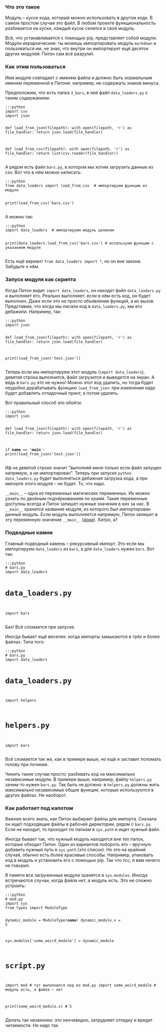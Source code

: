 <h3>Что это такое</h3>
<p>Модуль – кусок кода, который можно использовать в другом коде. В самом простом случае это файл.
В любом проекте функциональность разбивается на куски, каждый кусок селится в свой модуль.</p>
<p>Всё, что устанавливается с помощью pip, представляет собой модули. Модули иерархические:
ты можешь импортировать модуль <code>markdown</code> и пользоваться им, не зная, что внутри он импортирует
ещё десяток других модулей: Питон сам всё разрулит.</p>
<h3>Как этим пользоваться</h3>
<p>Имя модуля совпадает с именем файла и должно быть нормальным именем переменной в Питоне: например, не содержать
знаков минуса.</p>
<p>Предположим, что есть папка <code>3_bars</code>, в ней файл <code>data_loaders.py</code> с таким содержанием:</p>
<pre><code>:::python
import csv
import json


def load_from_json(filepath):
    with open(filepath, 'r') as file_handler:
        return json.load(file_handler)


def load_from_csv(filepath):
    with open(filepath, 'r') as file_handler:
        return list(csv.reader(file_handler))
</code></pre>
<p>А рядом есть файл <code>bars.py</code>, в котором мы хотим загрузить данные из csv. Вот что в нём можно написать:</p>
<pre><code>:::python
from data_loaders import load_from_csv  # импортируем функцию из модуля


print(load_from_csv('bars.csv')
</code></pre>
<p>А можно так:</p>
<pre><code>:::python
import data_loaders  # импортируем модуль целиком


print(data_loaders.load_from_csv('bars.csv')  # используем функцию с указанием модуля
</code></pre>
<p>Есть ещё вариант <code>from data_loaders import *</code>, но он вне закона. Забудьте о нём.</p>
<h3>Запуск модуля как скрипта</h3>
<p>Когда Питон видит <code>import data_loaders</code>, он находит файл <code>data_loaders.py</code> и выполняет его. Реально выполняет:
если в нём есть код, он будет выполнен. Даже если это не просто объявления функций, а их вызов. Представим,
что когда мы писали код в <code>data_loaders.py</code>, мы его дебажили. Например, так:</p>
<pre><code>:::python
import json


def load_from_json(filepath):
    with open(filepath, 'r') as file_handler:
        return json.load(file_handler)


print(load_from_json('test.json'))
</code></pre>
<p>Теперь если мы импортируем этот модуль (<code>import data_loaders</code>), девятая строка выполнится, файл загрузится и выведется
на экран. А ведь в <code>bars.py</code> это не нужно! Можно этот код удалить, но тогда будет неудобно дорабатывать функцию
<code>load_from_json</code>: при изменении надо будет добавлять отладочный принт, а потом удалять.</p>
<p>Вот правильный способ это обойти:</p>
<pre><code>:::python
import json


def load_from_json(filepath):
    with open(filepath, 'r') as file_handler:
        return json.load(file_handler)


if __name__ == '__main__':
    print(load_from_json('test.json'))
</code></pre>
<p>Иф на девятой строке значит "выполняй меня только если файл запущен напрямую, а не импортирован".
Теперь при запуске <code>python data_loaders.py</code> будет выполняться дебажная загрузка кода, а
при импорте этого модуля – не будет. То, что надо.</p>
<p><code>__main__</code> – одна из переменных магических переменных. Их можно узнать по двойным подчёркиваниям по краям.
Такие переменные доступны всегда и Питон запишет нужные значения в них за нас. В <code>__main__</code> хранится название модуля,
из которого был импортирован данный модуль. Если модуль выполняется напрямую, Питон запишет в эту переменную
значение <code>__main__</code> (<a href="https://docs.python.org/3/library/__main__.html">доки</a>). Хитро, а?</p>
<h3>Подводные камни</h3>
<p>Главный подводный камень – рекурсивный импорт. Это если мы импортируем <code>data_loaders</code> из <code>bars</code>, а для <code>data_loaders</code>
нужен <code>bars</code>. Вот так:</p>
<pre><code>:::python
# bars.py
import data_loaders

# data_loaders.py
import bars
</code></pre>
<p>Бах! Всё сломается при запуске.</p>
<p>Иногда бывает ещё веселее: когда импорты замыкаются в трёх и более файлах. Типа того:</p>
<pre><code>:::python
# bars.py
import data_loaders

# data_loaders.py
import helpers

# helpers.py
import bars
</code></pre>
<p>Всё сломается так же, как в примере выше, но ещё и заставит поломать голову при починке.</p>
<p>Чинить такие случаи просто: разбивать код на максимально независимые модули. В примере выше, например,
файлу <code>helpers.py</code> зачем-то нужен <code>bars.py</code>. Так быть не должно: в <code>helpers.py</code> должны жить
максимально независимые общие функции, которые используются в других файлах. Не наоборот.</p>
<h3>Как работает под капотом</h3>
<p>Важнее всего знать, как Питон выбирает файлы для импорта. Сначала он ищет подходящие файлы в рабочей директории,
рядом с <code>bars.py</code>. Если не находит, то проходит по папкам в <code>sys.path</code> и ищет нужный файл.</p>
<p>Иногда бывает так, что нужный модуль находится вне тех папок, которые обходит Питон. Один из вариантов побороть это
 – вручную добавить нужный путь в <code>sys.path</code> (это список). Но это на крайний случай, обычно есть более красивые способы.
Например, упаковать код в модуль и установить его с помощью pip. Так что тсс, я вам ничего не говорил.</p>
<p>В памяти все загруженные модули хранятся в <code>sys.modules</code>. Иногда встречаются случаи, когда файла нет, а модуль есть.
Это не сложно устроить:</p>
<pre><code>:::python
# mod.py
import sys
from types import ModuleType


dynamic_module = ModuleType(__name__)
dynamic_module.x = 5

sys.modules['some_weird_module'] = dynamic_module


# script.py
import mod  # тут выполнился код из mod.py
import some_weird_module  # модуль есть, а файла – нет


print(some_weird_module.x)  # 5
</code></pre>
<p>Делать так незаконно: это неочевидно, затрудняет отладку и вредит читаемости. Не надо так.</p>